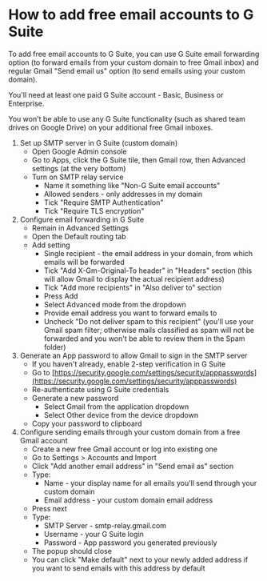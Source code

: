 # How to add free email accounts to G Suite

To add free email accounts to G Suite, you can use G Suite email forwarding option (to forward emails from your custom domain to free Gmail inbox)
and regular Gmail "Send email us" option (to send emails using your custom domain).

You'll need at least one paid G Suite account - Basic, Business or Enterprise.

You won't be able to use any G Suite functionality (such as shared team drives on Google Drive) on your additional free Gmail inboxes.

1. Set up SMTP server in G Suite (custom domain)
    - Open Google Admin console
    - Go to Apps, click the G Suite tile, then Gmail row, then Advanced settings (at the very bottom)
    - Turn on SMTP relay service
        - Name it something like "Non-G Suite email accounts"
        - Allowed senders - only addresses in my domain
        - Tick "Require SMTP Authentication"
        - Tick "Require TLS encryption"
2. Configure email forwarding in G Suite
    - Remain in Advanced Settings
    - Open the Default routing tab
    - Add setting
        - Single recipient - the email address in your domain, from which emails will be forwarded
        - Tick "Add X-Gm-Original-To header" in "Headers" section (this will allow Gmail to display the actual recipient address)
        - Tick "Add more recipients" in "Also deliver to" section
        - Press Add
        - Select Advanced mode from the dropdown
        - Provide email address you want to forward emails to
        - Uncheck "Do not deliver spam to this recipient" (you'll use your Gmail spam filter; otherwise mails classified as spam will not be forwarded and you won't be able to review them in the Spam folder)
3. Generate an App password to allow Gmail to sign in the SMTP server
    - If you haven't already, enable 2-step verification in G Suite
    - Go to [https://security.google.com/settings/security/apppasswords](https://security.google.com/settings/security/apppasswords)
    - Re-authenticate using G Suite credentials
    - Generate a new password
        - Select Gmail from the application dropdown
        - Select Other device from the device dropdown
    - Copy your password to clipboard
4. Configure sending emails through your custom domain from a free Gmail account
    - Create a new free Gmail account or log into existing one
    - Go to Settings > Accounts and Import
    - Click "Add another email address" in "Send email as" section
    - Type:
        - Name - your display name for all emails you'll send through your custom domain
        - Email address - your custom domain email address
    - Press next
    - Type:
        - SMTP Server - smtp-relay.gmail.com
        - Username - your G Suite login
        - Password - App password you generated previously
    - The popup should close
    - You can click "Make default" next to your newly added address if you want to send emails with this address by default
